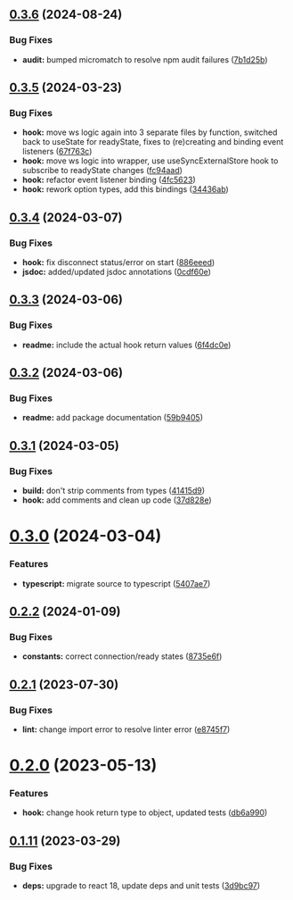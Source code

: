 ## [0.3.6](https://github.com/pearces/react-ws-hook/compare/v0.3.5...v0.3.6) (2024-08-24)


### Bug Fixes

* **audit:** bumped micromatch to resolve npm audit failures ([7b1d25b](https://github.com/pearces/react-ws-hook/commit/7b1d25b54bd36f8fbf8b17f2309073c2275ae892))

## [0.3.5](https://github.com/pearces/react-ws-hook/compare/v0.3.4...v0.3.5) (2024-03-23)


### Bug Fixes

* **hook:** move ws logic again into 3 separate files by function, switched back to useState for readyState, fixes to (re)creating and binding event listeners ([67f763c](https://github.com/pearces/react-ws-hook/commit/67f763c3658b3d7d1cb5f989b6c7fa26c3576950))
* **hook:** move ws logic into wrapper, use useSyncExternalStore hook to subscribe to readyState changes ([fc94aad](https://github.com/pearces/react-ws-hook/commit/fc94aadfc4eb0ff939b4812b3d3ca5434257ef4d))
* **hook:** refactor event listener binding ([4fc5623](https://github.com/pearces/react-ws-hook/commit/4fc5623dbc921f9971c380403255b58123c4f087))
* **hook:** rework option types, add this bindings ([34436ab](https://github.com/pearces/react-ws-hook/commit/34436abbacde5810dbce9d7960a04599c8a08f11))

## [0.3.4](https://github.com/pearces/react-ws-hook/compare/v0.3.3...v0.3.4) (2024-03-07)


### Bug Fixes

* **hook:** fix disconnect status/error on start ([886eeed](https://github.com/pearces/react-ws-hook/commit/886eeed8d54dd1a1cf1836a60865808f19ac72fa))
* **jsdoc:** added/updated jsdoc annotations ([0cdf60e](https://github.com/pearces/react-ws-hook/commit/0cdf60e35598decdc645f55afa4544ad950c0398))

## [0.3.3](https://github.com/pearces/react-ws-hook/compare/v0.3.2...v0.3.3) (2024-03-06)


### Bug Fixes

* **readme:** include the actual hook return values ([6f4dc0e](https://github.com/pearces/react-ws-hook/commit/6f4dc0e52840c08b06621b56a7312127bab03310))

## [0.3.2](https://github.com/pearces/react-ws-hook/compare/v0.3.1...v0.3.2) (2024-03-06)


### Bug Fixes

* **readme:** add package documentation ([59b9405](https://github.com/pearces/react-ws-hook/commit/59b9405e1d350d8151ec7d11ae5f86efc419109c))

## [0.3.1](https://github.com/pearces/react-ws-hook/compare/v0.3.0...v0.3.1) (2024-03-05)


### Bug Fixes

* **build:** don't strip comments from types ([41415d9](https://github.com/pearces/react-ws-hook/commit/41415d90dca308ea54f401bcaf18dfeb4ff043bd))
* **hook:** add comments and clean up code ([37d828e](https://github.com/pearces/react-ws-hook/commit/37d828e15969194967824e846aa7e1acaeccc5c6))

# [0.3.0](https://github.com/pearces/react-ws-hook/compare/v0.2.2...v0.3.0) (2024-03-04)


### Features

* **typescript:** migrate source to typescript ([5407ae7](https://github.com/pearces/react-ws-hook/commit/5407ae7befbf5ed7e1678a32908c67e109157668))

## [0.2.2](https://github.com/pearces/react-ws-hook/compare/v0.2.1...v0.2.2) (2024-01-09)


### Bug Fixes

* **constants:** correct connection/ready states ([8735e6f](https://github.com/pearces/react-ws-hook/commit/8735e6f6c7481d2d9d424e90501362bf07cc1658))

## [0.2.1](https://github.com/pearces/react-ws-hook/compare/v0.2.0...v0.2.1) (2023-07-30)


### Bug Fixes

* **lint:** change import error to resolve linter error ([e8745f7](https://github.com/pearces/react-ws-hook/commit/e8745f7cc4f630ee09c67787632ce7f1006c9b96))

# [0.2.0](https://github.com/pearces/react-ws-hook/compare/v0.1.11...v0.2.0) (2023-05-13)


### Features

* **hook:** change hook return type to object, updated tests ([db6a990](https://github.com/pearces/react-ws-hook/commit/db6a99019973f25c5230856a59383d4719387960))

## [0.1.11](https://github.com/pearces/react-ws-hook/compare/v0.1.10...v0.1.11) (2023-03-29)


### Bug Fixes

* **deps:** upgrade to react 18, update deps and unit tests ([3d9bc97](https://github.com/pearces/react-ws-hook/commit/3d9bc97698ef2143ad4ae6b68517223b1d7621c9))
